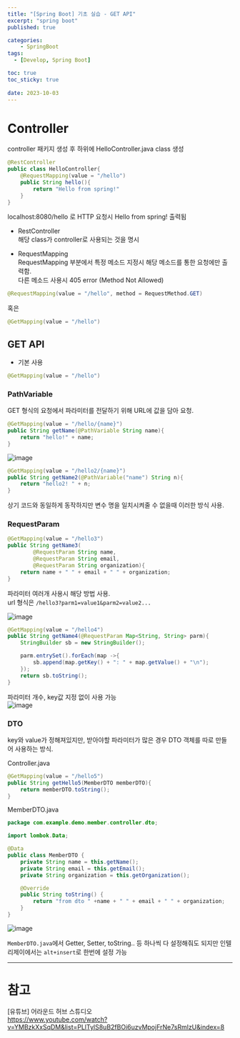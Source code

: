 ```yaml
---
title: "[Spring Boot] 기초 실습 - GET API"
excerpt: "spring boot"
published: true

categories:
    - SpringBoot
tags:
  - [Develop, Spring Boot]

toc: true
toc_sticky: true
   
date: 2023-10-03
---
```


# Controller
controller 패키지 생성 후 하위에 HelloController.java class 생성  

```java
@RestController
public class HelloController{
    @RequestMapping(value = "/hello")
    public String hello(){
        return "Hello from spring!"
    }
}
```
localhost:8080/hello 로 HTTP 요청시 Hello from spring! 출력됨  

- RestController  
해당 class가 controller로 사용되는 것을 명시

- RequestMapping  
RequestMapping 부분에서 특정 메소드 지정시 해당 메소드를 통한 요청에만 출력함.  
다른 메소드 사용시 405 error (Method Not Allowed)  

```java
@RequestMapping(value = "/hello", method = RequestMethod.GET)
```

혹은

```java
@GetMapping(value = "/hello")
```

## GET API

- 기본 사용  

```java
@GetMapping(value = "/hello")
```



### PathVariable  
GET 형식의 요청에서 파라미터를 전달하기 위해 URL에 값을 담아 요청.  
```java
@GetMapping(value = "/hello/{name}")
public String getName(@PathVariable String name){
    return "hello!" + name;
}
```

![image](https://github.com/ssoxong/ssoxong.github.io/assets/112956015/674f8e8d-28dc-4147-b342-7c9acbca3986)

```java
@GetMapping(value = "/hello2/{name}")
public String getName2(@PathVariable("name") String n){
    return "hello2! " + n;
}
```

상기 코드와 동일하게 동작하지만 변수 명을 일치시켜줄 수 없을때 이러한 방식 사용.



### RequestParam

```java
@GetMapping(value = "/hello3")
public String getName3(
        @RequestParam String name,
        @RequestParam String email,
        @RequestParam String organization){
    return name + " " + email + " " + organization;
}
```

파라미터 여러개 사용시 해당 방법 사용.  
url 형식은 `/hello3?parm1=value1&parm2=value2...`

![image](https://github.com/ssoxong/ssoxong.github.io/assets/112956015/d642f76b-c339-4a87-91ca-c9eec54526dd)


```java
@GetMapping(value = "/hello4")
public String getName4(@RequestParam Map<String, String> parm){
    StringBuilder sb = new StringBuilder();

    parm.entrySet().forEach(map ->{
        sb.append(map.getKey() + ": " + map.getValue() + "\n");
    });
    return sb.toString();
}
```

파라미터 개수, key값 지정 없이 사용 가능  
![image](https://github.com/ssoxong/ssoxong.github.io/assets/112956015/4e1d3498-c5db-4276-9413-e0f22b6e65a9)



### DTO

key와 value가 정해져있지만, 받아야할 파라미터가 많은 경우 DTO 객체를 따로 만들어 사용하는 방식.

Controller.java
```java
@GetMapping(value = "/hello5")
public String getHello5(MemberDTO memberDTO){
    return memberDTO.toString();
}
```


MemberDTO.java
```java
package com.example.demo.member.controller.dto;

import lombok.Data;

@Data
public class MemberDTO {
    private String name = this.getName();
    private String email = this.getEmail();
    private String organization = this.getOrganization();

    @Override
    public String toString() {
        return "from dto " +name + " " + email + " " + organization;
    }
}

```

![image](https://github.com/ssoxong/ssoxong.github.io/assets/112956015/aab44b0a-84fd-45a3-a61a-d3caa67d3ad8)

`MemberDTO.java`에서 Getter, Setter, toString.. 등 하나씩 다 설정해줘도 되지만 인텔리제이에서는 `alt+insert`로 한번에 설정 가능





---

# 참고
[유튜브] 어라운드 허브 스튜디오  
https://www.youtube.com/watch?v=YMBzkXxSqDM&list=PLlTylS8uB2fBOi6uzvMpojFrNe7sRmlzU&index=8